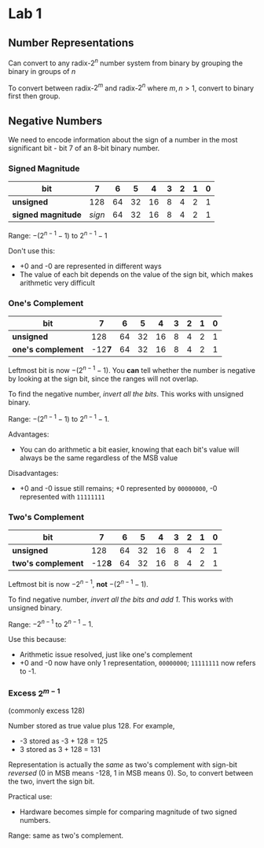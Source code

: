 # Lab 1

## Number Representations

Can convert to any radix-$2^n$ number system from binary by grouping the binary in groups of $n$

To convert between radix-$2^m$ and radix-$2^n$ where $m, n > 1$, convert to binary first then group.

## Negative Numbers

We need to encode information about the sign of a number in the most significant bit - bit 7 of an 8-bit binary number.

### Signed Magnitude

| bit                  | 7      | 6    | 5    | 4    | 3    | 2    | 1    | 0    |
| -------------------- | ------ | ---- | ---- | ---- | ---- | ---- | ---- | ---- |
| **unsigned**         | 128    | 64   | 32   | 16   | 8    | 4    | 2    | 1    |
| **signed magnitude** | *sign* | 64   | 32   | 16   | 8    | 4    | 2    | 1    |

Range: $-(2^{n-1} - 1)$ to  $2^{n-1} - 1$

Don't use this:

- +0 and -0 are represented in different ways
- The value of each bit depends on the value of the sign bit, which makes arithmetic very difficult

### One's Complement

| bit                  | 7        | 6    | 5    | 4    | 3    | 2    | 1    | 0    |
| -------------------- | -------- | ---- | ---- | ---- | ---- | ---- | ---- | ---- |
| **unsigned**         | 128      | 64   | 32   | 16   | 8    | 4    | 2    | 1    |
| **one's complement** | -12**7** | 64   | 32   | 16   | 8    | 4    | 2    | 1    |

Leftmost bit is now $-(2^{n-1} - 1)$. You **can** tell whether the number is negative by looking at the sign bit, since the ranges will not overlap.

To find the negative number, *invert all the bits*. This works with unsigned binary.

Range: $-(2^{n-1} -1)$ to $2^{n-1} - 1$.

Advantages:

- You can do arithmetic a bit easier, knowing that each bit's value will always be the same regardless of the MSB value

Disadvantages:

- +0 and -0 issue still remains; +0 represented by `00000000`, -0 represented with `11111111`

### Two's Complement

| bit                  | 7        | 6    | 5    | 4    | 3    | 2    | 1    | 0    |
| -------------------- | -------- | ---- | ---- | ---- | ---- | ---- | ---- | ---- |
| **unsigned**         | 128      | 64   | 32   | 16   | 8    | 4    | 2    | 1    |
| **two's complement** | -12**8** | 64   | 32   | 16   | 8    | 4    | 2    | 1    |

Leftmost bit is now $-2^{n-1}$, **not** $-(2^{n-1} - 1)$.

To find negative number, *invert all the bits and add 1*. This works with unsigned binary.

Range: $-2^{n-1}$ to $2^{n-1} - 1$.

Use this because:

- Arithmetic issue resolved, just like one's complement
- +0 and -0 now have only 1 representation, `00000000`; `11111111` now refers to -1.

### Excess $2^{m-1}$

(commonly excess 128)

Number stored as true value plus 128. For example,

- -3 stored as -3 + 128 = 125
- 3 stored as 3 + 128 = 131

Representation is actually the *same* as two's complement with sign-bit *reversed* (0 in MSB means -128, 1 in MSB means 0). So, to convert between the two, invert the sign bit.

Practical use:

- Hardware becomes simple for comparing magnitude of two signed numbers.

Range: same as two's complement.